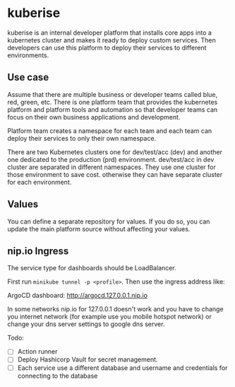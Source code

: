 # kuberise

kuberise is an internal developer platform that installs core apps into a kubernetes cluster and makes it ready to deploy custom services. Then developers can use this platform to deploy their services to different environments.

## Use case

Assume that there are multiple business or developer teams called blue, red, green, etc. There is one platform team that provides the kubernetes platform and platform tools and automation so that developer teams can focus on their own business applications and development.

Platform team creates a namespace for each team and each team can deploy their services to only their own namespace.

There are two Kubernetes clusters one for dev/test/acc (dev) and another one dedicated to the production (prd) environment. dev/test/acc in dev cluster are separated in different namespaces. They use one cluster for those environment to save cost. otherwise they can have separate cluster for each environment.

## Values

You can define a separate repository for values. If you do so, you can update the main platform source without affecting your values.

## nip.io Ingress

The service type for dashboards should be LoadBalancer.

First run `minikube tunnel -p <profile>`. Then use the ingress address like:

ArgoCD dashboard: http://argocd.127.0.0.1.nip.io

In some networks nip.io for 127.0.0.1 doesn't work and you have to change you internet network (for example use you mobile hotspot network) or change your dns server settings to google dns server.


Todo:
- [ ] Action runner
- [ ] Deploy Hashicorp Vault for secret management.
- [ ] Each service use a different database and username and credentials for connecting to the database
